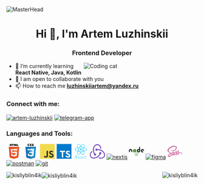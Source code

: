 ![MasterHead](https://user-images.githubusercontent.com/74038190/225813708-98b745f2-7d22-48cf-9150-083f1b00d6c9.gif)
<h1 align="center">Hi 👋, I'm Artem Luzhinskii</h1>
<h3 align="center">Frontend Developer</h3>
<img align="right" alt="Coding cat" width="300" src="https://media0.giphy.com/media/v1.Y2lkPTc5MGI3NjExczd1ZThyejlwZnA4YXQzMG0xaDNyeHNqeDkwcDN3a2ZhZzk0M2MxciZlcD12MV9pbnRlcm5hbF9naWZfYnlfaWQmY3Q9cw/F73KLZL9eAfDcDQFAt/giphy.gif">

- 🌱 I’m currently learning **React Native, Java, Kotlin**
- 🤝 I am open to collaborate with you
- 📫 How to reach me **luzhinskiiartem@yandex.ru**
  
<h3 align="left">Connect with me:</h3>
<p align="left">
<a href="https://linkedin.com/in/artem-luzhinskii" target="blank"><img align="center" src="https://raw.githubusercontent.com/rahuldkjain/github-profile-readme-generator/master/src/images/icons/Social/linked-in-alt.svg" alt="artem-luzhinskii" height="30" width="40" /></a>
<a target="_blank" href="https://t.me/SirArto"><img align="center" width="40" height="40" src="https://img.icons8.com/fluency/96/telegram-app.png" alt="telegram-app"/></a> 
</p>

<h3 align="left">Languages and Tools:</h3>
<p align="left"> 
  <a href="https://www.w3.org/html/" target="_blank" rel="noreferrer"> 
    <img src="https://raw.githubusercontent.com/devicons/devicon/master/icons/html5/html5-original-wordmark.svg" alt="html5" width="40" height="40"/></a>
  <a href="https://www.w3schools.com/css/" target="_blank" rel="noreferrer"> 
    <img src="https://raw.githubusercontent.com/devicons/devicon/master/icons/css3/css3-original-wordmark.svg" alt="css3" width="40" height="40"/></a> 
  <a href="https://developer.mozilla.org/en-US/docs/Web/JavaScript" target="_blank" rel="noreferrer"> 
    <img src="https://raw.githubusercontent.com/devicons/devicon/master/icons/javascript/javascript-original.svg" alt="javascript" width="40" height="40"/></a> 
  <a href="https://www.typescriptlang.org/" target="_blank" rel="noreferrer"> 
    <img src="https://raw.githubusercontent.com/devicons/devicon/master/icons/typescript/typescript-original.svg" alt="typescript" width="40" height="40"/></a> 
  <a href="https://reactjs.org/" target="_blank" rel="noreferrer"> 
    <img src="https://raw.githubusercontent.com/devicons/devicon/master/icons/react/react-original-wordmark.svg" alt="react" width="40" height="40"/></a>
   <a href="https://redux.js.org" target="_blank" rel="noreferrer"> 
    <img src="https://raw.githubusercontent.com/devicons/devicon/master/icons/redux/redux-original.svg" alt="redux" width="40" height="40"/></a>
  <a href="https://nextjs.org/" target="_blank" rel="noreferrer"> 
    <img src="https://cdn.worldvectorlogo.com/logos/nextjs-2.svg" alt="nextjs" width="40" height="40"/></a>
  <a href="https://nodejs.org" target="_blank" rel="noreferrer"> 
    <img src="https://raw.githubusercontent.com/devicons/devicon/master/icons/nodejs/nodejs-original-wordmark.svg" alt="nodejs" width="40" height="40"/></a> 
  <a href="https://www.figma.com/" target="_blank" rel="noreferrer"> 
    <img src="https://www.vectorlogo.zone/logos/figma/figma-icon.svg" alt="figma" width="40" height="40"/></a> 
  <a href="https://sass-lang.com" target="_blank" rel="noreferrer"> 
    <img src="https://raw.githubusercontent.com/devicons/devicon/master/icons/sass/sass-original.svg" alt="sass" width="40" height="40"/></a> 
  <a href="https://postman.com" target="_blank" rel="noreferrer"> 
    <img src="https://www.vectorlogo.zone/logos/getpostman/getpostman-icon.svg" alt="postman" width="40" height="40"/></a>
  <a href="https://git-scm.com/" target="_blank" rel="noreferrer"> 
    <img src="https://www.vectorlogo.zone/logos/git-scm/git-scm-icon.svg" alt="git" width="40" height="40"/></a>  
</p>

<p><img align="left" src="https://github-readme-stats.vercel.app/api?username=kisliyblin4ik&show_icons=true&locale=en&theme=tokyonight" alt="kisliyblin4ik" /></p>

<p><img align="right" src="https://github-readme-stats.vercel.app/api/top-langs?username=kisliyblin4ik&show_icons=true&locale=en&layout=compact&theme=tokyonight" alt="kisliyblin4ik" /></p>

<p><img align="center" src="https://github-readme-streak-stats.herokuapp.com/?user=kisliyblin4ik&show_icons=true&locale=en&theme=tokyonight" alt="kisliyblin4ik" /></p>
